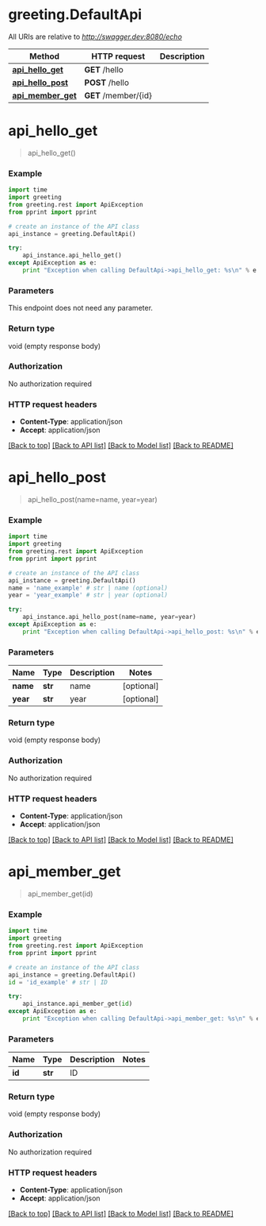 # greeting.DefaultApi

All URIs are relative to *http://swagger.dev:8080/echo*

Method | HTTP request | Description
------------- | ------------- | -------------
[**api_hello_get**](DefaultApi.md#api_hello_get) | **GET** /hello | 
[**api_hello_post**](DefaultApi.md#api_hello_post) | **POST** /hello | 
[**api_member_get**](DefaultApi.md#api_member_get) | **GET** /member/{id} | 


# **api_hello_get**
> api_hello_get()



### Example 
```python
import time
import greeting
from greeting.rest import ApiException
from pprint import pprint

# create an instance of the API class
api_instance = greeting.DefaultApi()

try: 
    api_instance.api_hello_get()
except ApiException as e:
    print "Exception when calling DefaultApi->api_hello_get: %s\n" % e
```

### Parameters
This endpoint does not need any parameter.

### Return type

void (empty response body)

### Authorization

No authorization required

### HTTP request headers

 - **Content-Type**: application/json
 - **Accept**: application/json

[[Back to top]](#) [[Back to API list]](../README.md#documentation-for-api-endpoints) [[Back to Model list]](../README.md#documentation-for-models) [[Back to README]](../README.md)

# **api_hello_post**
> api_hello_post(name=name, year=year)



### Example 
```python
import time
import greeting
from greeting.rest import ApiException
from pprint import pprint

# create an instance of the API class
api_instance = greeting.DefaultApi()
name = 'name_example' # str | name (optional)
year = 'year_example' # str | year (optional)

try: 
    api_instance.api_hello_post(name=name, year=year)
except ApiException as e:
    print "Exception when calling DefaultApi->api_hello_post: %s\n" % e
```

### Parameters

Name | Type | Description  | Notes
------------- | ------------- | ------------- | -------------
 **name** | **str**| name | [optional] 
 **year** | **str**| year | [optional] 

### Return type

void (empty response body)

### Authorization

No authorization required

### HTTP request headers

 - **Content-Type**: application/json
 - **Accept**: application/json

[[Back to top]](#) [[Back to API list]](../README.md#documentation-for-api-endpoints) [[Back to Model list]](../README.md#documentation-for-models) [[Back to README]](../README.md)

# **api_member_get**
> api_member_get(id)



### Example 
```python
import time
import greeting
from greeting.rest import ApiException
from pprint import pprint

# create an instance of the API class
api_instance = greeting.DefaultApi()
id = 'id_example' # str | ID

try: 
    api_instance.api_member_get(id)
except ApiException as e:
    print "Exception when calling DefaultApi->api_member_get: %s\n" % e
```

### Parameters

Name | Type | Description  | Notes
------------- | ------------- | ------------- | -------------
 **id** | **str**| ID | 

### Return type

void (empty response body)

### Authorization

No authorization required

### HTTP request headers

 - **Content-Type**: application/json
 - **Accept**: application/json

[[Back to top]](#) [[Back to API list]](../README.md#documentation-for-api-endpoints) [[Back to Model list]](../README.md#documentation-for-models) [[Back to README]](../README.md)

